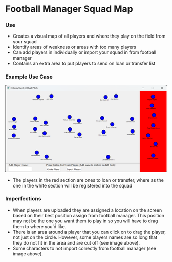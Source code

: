 # Football Manager Squad Map
### Use
* Creates a visual map of all players and where they play on the field from your squad
* Identify areas of weakness or areas with too many players
* Can add players in individually or import your squad in from football manager
* Contains an extra area to put players to send on loan or transfer list

### Example Use Case
![alt text](fmSquadVisualization.png)
* The players in the red section are ones to loan or transfer, where as the one in the white section will be registered into the squad

### Imperfections
* When players are uploaded they are assigned a location on the screen based on their best position assign from football manager. This position may not be the one you want them to play in so you will have to drag them to where you'd like.
* There is an area around a player that you can click on to drag the player, not just on the circle. However, some players names are so long that they do not fit in the area and are cut off (see image above).
* Some characters to not import correctly from football manager (see image above).